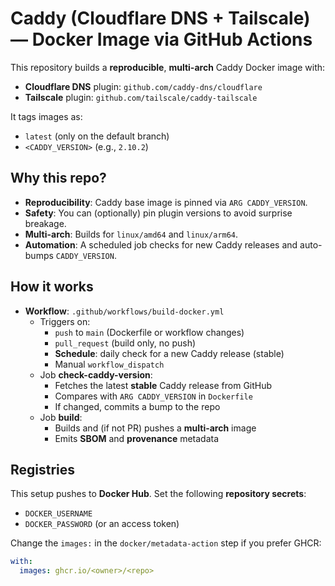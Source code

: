 # Caddy (Cloudflare DNS + Tailscale) — Docker Image via GitHub Actions

This repository builds a **reproducible**, **multi-arch** Caddy Docker image with:
- **Cloudflare DNS** plugin: `github.com/caddy-dns/cloudflare`
- **Tailscale** plugin: `github.com/tailscale/caddy-tailscale`

It tags images as:
- `latest` (only on the default branch)
- `<CADDY_VERSION>` (e.g., `2.10.2`)

## Why this repo?
- **Reproducibility**: Caddy base image is pinned via `ARG CADDY_VERSION`.
- **Safety**: You can (optionally) pin plugin versions to avoid surprise breakage.
- **Multi-arch**: Builds for `linux/amd64` and `linux/arm64`.
- **Automation**: A scheduled job checks for new Caddy releases and auto-bumps `CADDY_VERSION`.

## How it works

- **Workflow**: `.github/workflows/build-docker.yml`
  - Triggers on:
    - `push` to `main` (Dockerfile or workflow changes)
    - `pull_request` (build only, no push)
    - **Schedule**: daily check for a new Caddy release (stable)
    - Manual `workflow_dispatch`
  - Job **check-caddy-version**:
    - Fetches the latest **stable** Caddy release from GitHub
    - Compares with `ARG CADDY_VERSION` in `Dockerfile`
    - If changed, commits a bump to the repo
  - Job **build**:
    - Builds and (if not PR) pushes a **multi-arch** image
    - Emits **SBOM** and **provenance** metadata

## Registries

This setup pushes to **Docker Hub**. Set the following **repository secrets**:
- `DOCKER_USERNAME`
- `DOCKER_PASSWORD` (or an access token)

Change the `images:` in the `docker/metadata-action` step if you prefer GHCR:
```yaml
with:
  images: ghcr.io/<owner>/<repo>

